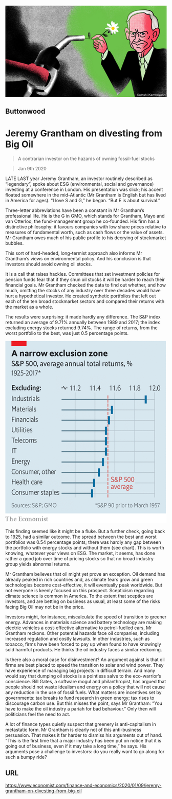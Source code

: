 ![](./images/20200111_FND010.jpg)

## Buttonwood

# Jeremy Grantham on divesting from Big Oil

> A contrarian investor on the hazards of owning fossil-fuel stocks

> Jan 9th 2020

LATE LAST year Jeremy Grantham, an investor routinely described as “legendary”, spoke about ESG (environmental, social and governance) investing at a conference in London. His presentation was slick; his accent floated somewhere in the mid-Atlantic (Mr Grantham is English but has lived in America for ages). “I love S and G,” he began. “But E is about survival.”

Three-letter abbreviations have been a constant in Mr Grantham’s professional life. He is the G in GMO, which stands for Grantham, Mayo and van Otterloo, the fund-management group he co-founded. His firm has a distinctive philosophy: it favours companies with low share prices relative to measures of fundamental worth, such as cash flows or the value of assets. Mr Grantham owes much of his public profile to his decrying of stockmarket bubbles.

This sort of hard-headed, long-termist approach also informs Mr Grantham’s views on environmental policy. And his conclusion is that investors should avoid owning oil stocks.

It is a call that raises hackles. Committees that set investment policies for pension funds fear that if they shun oil stocks it will be harder to reach their financial goals. Mr Grantham checked the data to find out whether, and how much, omitting the stocks of any industry over three decades would have hurt a hypothetical investor. He created synthetic portfolios that left out each of the ten broad stockmarket sectors and compared their returns with the market as a whole.

The results were surprising: it made hardly any difference. The S&P index returned an average of 9.71% annually between 1989 and 2017; the index excluding energy stocks returned 9.74%. The range of returns, from the worst portfolio to the best, was just 0.5 percentage points.

![](./images/20200111_FNC914.png)

This finding seemed like it might be a fluke. But a further check, going back to 1925, had a similar outcome. The spread between the best and worst portfolios was 0.54 percentage points; there was hardly any gap between the portfolio with energy stocks and without them (see chart). This is worth knowing, whatever your views on ESG. The market, it seems, has done rather a good job over time of pricing stocks so that no broad industry group yields abnormal returns.

Mr Grantham believes that oil might yet prove an exception. Oil demand has already peaked in rich countries and, as climate fears grow and green technologies become cost-effective, it will eventually peak worldwide. But not everyone is keenly focused on this prospect. Scepticism regarding climate science is common in America. To the extent that sceptics are investors, and are betting on business as usual, at least some of the risks facing Big Oil may not be in the price.

Investors might, for instance, miscalculate the speed of transition to greener energy. Advances in materials science and battery technology are making electric vehicles a cost-effective alternative to petrol-fuelled cars, Mr Grantham reckons. Other potential hazards face oil companies, including increased regulation and costly lawsuits. In other industries, such as tobacco, firms have been forced to pay up when found to have knowingly sold harmful products. He thinks the oil industry faces a similar reckoning.

Is there also a moral case for disinvestment? An argument against is that oil firms are best placed to speed the transition to solar and wind power. They have experience of managing big projects in difficult terrain. And many would say that dumping oil stocks is a pointless salve to the eco-warrior’s conscience. Bill Gates, a software mogul and philanthropist, has argued that people should not waste idealism and energy on a policy that will not cause any reduction in the use of fossil fuels. What matters are incentives set by governments: tax breaks to fund research in green energy; tax rises to discourage carbon use. But this misses the point, says Mr Grantham: “You have to make the oil industry a pariah for bad behaviour.” Only then will politicians feel the need to act.

A lot of finance types quietly suspect that greenery is anti-capitalism in metastatic form. Mr Grantham is clearly not of this anti-business persuasion. That makes it far harder to dismiss his arguments out of hand. “This is the first time that a major industry has been put on notice that it is going out of business, even if it may take a long time,” he says. His arguments pose a challenge to investors: do you really want to go along for such a bumpy ride?

## URL

https://www.economist.com/finance-and-economics/2020/01/09/jeremy-grantham-on-divesting-from-big-oil
